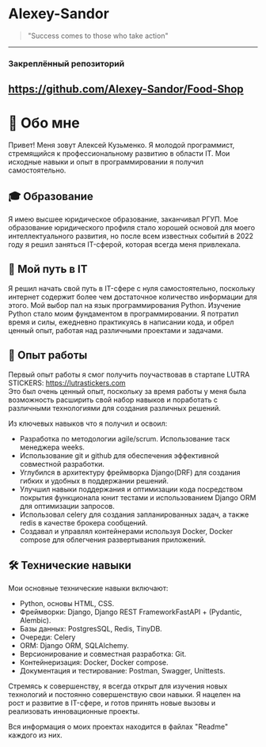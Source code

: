 # Alexey-Sandor 
> "Success comes to those who take action"
---
<a name="repo"></a>
### Закреплённый репозиторий  
https://github.com/Alexey-Sandor/Food-Shop
---
# 👤 Обо мне
Привет! Меня зовут Алексей Кузьменко. Я молодой программист, стремящийся к профессиональному развитию в области IT. Мои исходные навыки и опыт в программировании я получил самостоятельно.

## 🎓 Образование
Я имею высшее юридическое образование, заканчивал РГУП. Мое образование юридического профиля стало хорошей основой для моего интеллектуального развития, но после всем известных событий в 2022 году я решил заняться IT-сферой, которая всегда меня привлекала.

## 🚀 Мой путь в IT
Я решил начать свой путь в IT-сфере с нуля самостоятельно, поскольку интернет содержит более чем достаточное количество информации для этого. Мой выбор пал на язык программирования Python. Изучение Python стало моим фундаментом в программировании. Я потратил время и силы, ежедневно практикуясь в написании кода, и обрел ценный опыт, работая над различными проектами и задачами.

## 💼 Опыт работы
Первый опыт работы я смог получить поучаствовав в стартапе LUTRA STICKERS: https://lutrastickers.com  
Это был очень ценный опыт, поскольку за время работы у меня была возможность расширить свой набор навыков и поработать с различными технологиями для создания различных решений.

Из ключевых навыков что я получил и освоил:
- Разработка по методологии agile/scrum. Использование таск менеджера weeks.
- Использование git и github для обеспечения эффективной совместной разработки.
- Углубился в архитектуру фреймворка Django(DRF) для создания гибких и удобных в поддержании решений.
- Улучшил навыки поддержания и оптимизации кода посредством покрытия функционала юнит тестами и использованием Django ORM для оптимизации запросов.
- Использовал celery для создания запланированных задач, а также redis в качестве брокера сообщений.
- Создавал и управлял контейнерами используя Docker, Docker compose для облегчения развертывания приложений.

## 🛠 Технические навыки
Мои основные технические навыки включают:

- Python, основы HTML, CSS.
- Фреймворки: Django, Django REST FrameworkFastAPI + (Pydantic, Alembic).
- Базы данных: PostgresSQL, Redis, TinyDB.
- Очереди: Celery
- ORM: Django ORM, SQLAlchemy.
- Версионирование и совместная разработка: Git.
- Контейнеризация: Docker, Docker compose.
- Документация и тестирование: Postman, Swagger, Unittests.

Стремясь к совершенству, я всегда открыт для изучения новых технологий и постоянно совершенствую свои навыки. Я нацелен на рост и развитие в IT-сфере, и готов принять новые вызовы и реализовать инновационные проекты.

Вся информация о моих проектах находится в файлах "Readme" каждого из них.
